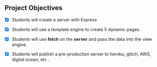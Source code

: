 ## Project Objectives
- [x] Students will create a server with Express
- [x] Students will use a template engine to create 5 dynamic pages.
- [x] Students will use **fetch** on the **server** and pass the data into the view engine.
- [x] Students will publish a pre-production server to heroku, glitch, AWS, digital ocean, etc .

